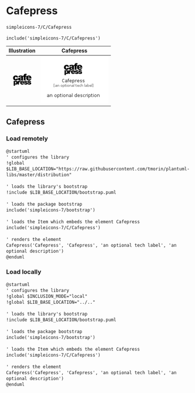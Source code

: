 # Cafepress


```text
simpleicons-7/C/Cafepress
```

```text
include('simpleicons-7/C/Cafepress')
```



| Illustration | Cafepress |
| :---: | :---: |
| ![illustration for Illustration](../../simpleicons-7/C/Cafepress.png) | ![illustration for Cafepress](../../simpleicons-7/C/Cafepress.Local.png) |




## Cafepress

### Load remotely
```plantuml
@startuml
' configures the library
!global $LIB_BASE_LOCATION="https://raw.githubusercontent.com/tmorin/plantuml-libs/master/distribution"

' loads the library's bootstrap
!include $LIB_BASE_LOCATION/bootstrap.puml

' loads the package bootstrap
include('simpleicons-7/bootstrap')

' loads the Item which embeds the element Cafepress
include('simpleicons-7/C/Cafepress')

' renders the element
Cafepress('Cafepress', 'Cafepress', 'an optional tech label', 'an optional description')
@enduml
```

### Load locally
```plantuml
@startuml
' configures the library
!global $INCLUSION_MODE="local"
!global $LIB_BASE_LOCATION="../.."

' loads the library's bootstrap
!include $LIB_BASE_LOCATION/bootstrap.puml

' loads the package bootstrap
include('simpleicons-7/bootstrap')

' loads the Item which embeds the element Cafepress
include('simpleicons-7/C/Cafepress')

' renders the element
Cafepress('Cafepress', 'Cafepress', 'an optional tech label', 'an optional description')
@enduml
```


